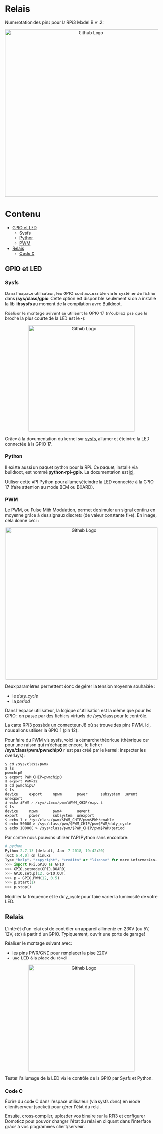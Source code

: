 # Relais

Numérotation des pins pour la RPi3 Model B v1.2:

<p align="center">
  <img src="https://github.com/pblottiere/embsys/blob/master/labs/rpi3/imgs/rpi3pins.png" width="550" title="Github Logo">
</p>

# Contenu

  * [GPIO et LED](#gpio-et-led)
    * [Sysfs](#sysfs)
    * [Python](#python)
    * [PWM](#pwm)
  * [Relais](#relais)
    * [Code C](#c)

## GPIO et LED

### Sysfs

Dans l'espace utilisateur, les GPIO sont accessible via le système de fichier
dans **/sys/class/gpio**. Cette option est disponible seulement si on a installé
la lib **libsysfs** au moment de la compilation avec Buildroot.

Réaliser le montage suivant en utilisant la GPIO 17 (n'oubliez pas que la
broche la plus courte de la LED est le **-**):

<p align="center">
  <img src="https://github.com/pblottiere/embsys/blob/master/labs/rpi3/imgs/led_res.jpg" width="350" title="Github Logo">
</p>

Grâce à la documentation du kernel sur
[sysfs](https://www.kernel.org/doc/Documentation/gpio/sysfs.txt), allumer et
éteindre la LED connectée à la GPIO 17.

### Python

Il existe aussi un paquet python pour la RPi. Ce paquet, installé via
buildroot, est nommé **python-rpi-gpio**. La documentation est
[ici](https://sourceforge.net/p/raspberry-gpio-python/wiki/Home/).

Utiliser cette API Python pour allumer/éteindre la LED connectée à la GPIO 17
(faire attention au mode BCM ou BOARD).

### PWM

Le PWM, ou Pulse Mith Modulation, permet de simuler un signal continu en
moyenne grâce à des signaux discrets (de valeur constante fixe). En image,
cela donne ceci :

<p align="center">
  <img src="https://github.com/pblottiere/embsys/blob/master/labs/rpi3/imgs/pwm.png" width="500" title="Github Logo">
</p>

Deux paramètres permettent donc de gérer la tension moyenne souhaitée :
- le *duty_cycle*
- la *period*

Dans l'espace utilisateur, la logique d'utilisation est la même que pour les
GPIO : on passe par des fichiers virtuels de /sys/class pour le contrôle.

La carte RPi3 possède un connecteur J8 où se trouve des pins PWM. Ici, nous
allons utiliser la GPIO 1 (pin 12).

Pour faire du PWM via sysfs, voici la démarche théorique (théorique car
pour une raison qui m'échappe encore, le fichier
 **/sys/class/pwm/pwmchip0** n'est pas créé par le kernel: inspecter les
overlays):

```` shell
$ cd /sys/class/pwm/
$ ls
pwmchip0
$ export PWM_CHIP=pwmchip0
$ export PWM=12
$ cd pwmchip0/
$ ls
device     export     npwm       power      subsystem  uevent     unexport
$ echo $PWM > /sys/class/pwm/$PWM_CHIP/export
$ ls
device     npwm       pwm4       uevent
export     power      subsystem  unexport
$ echo 1 > /sys/class/pwm/$PWM_CHIP/pwm$PWM/enable
$ echo 50000 > /sys/class/pwm/$PWM_CHIP/pwm$PWM/duty_cycle
$ echo 100000 > /sys/class/pwm/$PWM_CHIP/pwm$PWM/period
````

Par contre nous pouvons utiliser l'API Python sans encombre:

```` python
# python
Python 2.7.13 (default, Jan  7 2018, 19:42:20)
[GCC 6.4.0] on linux2
Type "help", "copyright", "credits" or "license" for more information.
>>> import RPi.GPIO as GPIO
>>> GPIO.setmode(GPIO.BOARD)
>>> GPIO.setup(12, GPIO.OUT)
>>> p = GPIO.PWM(12, 0.5)
>>> p.start(1)
>>> p.stop()
````

Modifier la fréquence et le duty_cycle pour faire varier la luminosité de votre
LED.

## Relais

L'intérêt d'un relai est de contrôler un appareil allimenté en 230V (ou 5V,
12V, etc) à partir d'un GPIO. Typiquement, ouvrir une porte de garage!

Réaliser le montage suivant avec:
- les pins PWR/GND pour remplacer la pise 220V
- une LED à la place du réveil

<p align="center">
  <img src="https://github.com/pblottiere/embsys/blob/master/labs/rpi3/imgs/relai.png" width="350" title="Github Logo">
</p>

Tester l'allumage de la LED via le contrôle de la GPIO par Sysfs et Python.

### Code C

Écrire du code C dans l'espace utilisateur (via sysfs donc) en mode
client/serveur (socket) pour gérer l'état du relai.

Ensuite, cross-compiler, uploader vos binaire sur la RPi3 et configurer Domoticz
pour pouvoir changer l'état du  relai en cliquant dans l'interface grâce à vos
programmes client/serveur.
